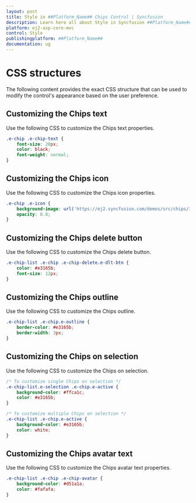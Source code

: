 ```yaml
---
layout: post
title: Style in ##Platform_Name## Chips Control | Syncfusion
description: Learn here all about Style in Syncfusion ##Platform_Name## Chips control of Syncfusion Essential JS 2 and more.
platform: ej2-asp-core-mvc
control: Style
publishingplatform: ##Platform_Name##
documentation: ug
---
```


# CSS structures

The following content provides the exact CSS structure that can be used to modify the control's appearance based on the user preference.

## Customizing the Chips text

Use the following CSS to customize the Chips text properties.

```css
.e-chip .e-chip-text {
    font-size: 20px;
    color: black;
    font-weight: normal;
}
```

## Customizing the Chips icon

Use the following CSS to customize the Chips icon properties.

```css
.e-chip .e-icon {
    background-image: url('https://ej2.syncfusion.com/demos/src/chips/images/laura.png');
    opacity: 0.8;
}
```

## Customizing the Chips delete button

Use the following CSS to customize the Chips delete button.

```css
.e-chip-list .e-chip .e-chip-delete.e-dlt-btn {
    color: #e3165b;
    font-size: 12px;
}
```

## Customizing the Chips outline

Use the following CSS to customize the Chips outline.

```css
.e-chip-list .e-chip.e-outline {
    border-color: #e3165b;
    border-width: 3px;
}
```

## Customizing the Chips on selection

Use the following CSS to customize the Chips on selection.

```css
/* To customize single Chips on selection */
.e-chip-list.e-selection .e-chip.e-active {
    background-color: #ffca1c;
    color: #e3165b;
}

/* To customize multiple Chips on selection */
.e-chip-list .e-chip.e-active {
    background-color: #e3165b;
    color: white;
}
```

## Customizing the Chips avatar text

Use the following CSS to customize the Chips avatar text properties.

```css
.e-chip-list .e-chip .e-chip-avatar {
    background-color: #d51a1a;
    color: #fafafa;
}
```